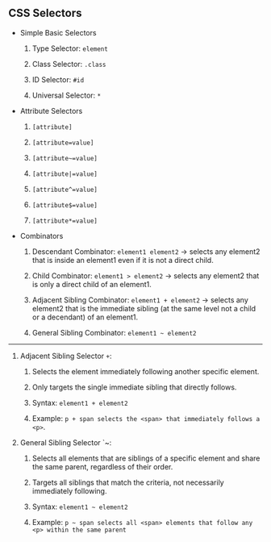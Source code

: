 
## CSS Selectors

- Simple Basic Selectors

   1. Type Selector: `element`

   2. Class Selector: `.class`

   3. ID Selector: `#id`

   4. Universal Selector: `*`

- Attribute Selectors

   1. `[attribute]`

   2. `[attribute=value]`

   3. `[attribute~=value]`

   4. `[attribute|=value]`

   5. `[attribute^=value]`

   6. `[attribute$=value]`

   7. `[attribute*=value]`

- Combinators

   1. Descendant Combinator: `element1 element2` $\to$ selects any element2 that is inside an element1 even if it is not a direct child.

   2. Child Combinator: `element1 > element2` $\to$ selects any element2 that is only a direct child of an element1.

   3. Adjacent Sibling Combinator: `element1 + element2` $\to$ selects any element2 that is the immediate sibling (at the same level not a child or a decendant) of an element1.

   4. General Sibling Combinator: `element1 ~ element2` 



---

1. Adjacent Sibling Selector `+`:

   1. Selects the element immediately following another specific element.

   2. Only targets the single immediate sibling that directly follows.

   3. Syntax: `element1 + element2`

   4. Example: `p + span selects the <span> that immediately follows a <p>`.

2. General Sibling Selector `~:

   1. Selects all elements that are siblings of a specific element and share the same parent, regardless of their order.

   2. Targets all siblings that match the criteria, not necessarily immediately following.

   3. Syntax: `element1 ~ element2`

   4. Example: `p ~ span selects all <span> elements that follow any <p> within the same parent`
